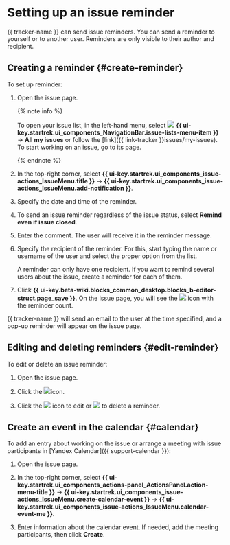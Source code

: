 # Setting up an issue reminder

{{ tracker-name }} can send issue reminders. You can send a reminder to yourself or to another user. Reminders are only visible to their author and recipient.

## Creating a reminder {#create-reminder}

To set up reminder:

1. Open the issue page.

   {% note info %}

   To open your issue list, in the left-hand menu, select ![](../../_assets/tracker/svg/tasks.svg) **{{ ui-key.startrek.ui_components_NavigationBar.issue-lists-menu-item }}** → **All my issues** or follow the [link]({{ link-tracker }}issues/my-issues). To start working on an issue, go to its page.

   {% endnote %}

1. In the top-right corner, select **{{ ui-key.startrek.ui_components_issue-actions_IssueMenu.title }}** → **{{ ui-key.startrek.ui_components_issue-actions_IssueMenu.add-notification }}**.

1. Specify the date and time of the reminder.

1. To send an issue reminder regardless of the issue status, select **Remind even if issue closed**.

1. Enter the comment. The user will receive it in the reminder message.

1. Specify the recipient of the reminder. For this, start typing the name or username of the user and select the proper option from the list.

   A reminder can only have one recipient. If you want to remind several users about the issue, create a reminder for each of them.

1. Click **{{ ui-key.beta-wiki.blocks_common_desktop.blocks_b-editor-struct.page_save }}**. On the issue page, you will see the ![](../../_assets/tracker/svg/reminder.svg) icon with the reminder count.

{{ tracker-name }} will send an email to the user at the time specified, and a pop-up reminder will appear on the issue page.

## Editing and deleting reminders {#edit-reminder}

To edit or delete an issue reminder:

1. Open the issue page.

1. Click the ![](../../_assets/tracker/svg/reminder.svg)icon.

1. Click the ![](../../_assets/tracker/svg/icon-edit1.svg) icon to edit or ![](../../_assets/tracker/svg/icon-remove.svg) to delete a reminder.

## Create an event in the calendar {#calendar}

To add an entry about working on the issue or arrange a meeting with issue participants in [Yandex Calendar]({{ support-calendar }}):

1. Open the issue page.

1. In the top-right corner, select **{{ ui-key.startrek.ui_components_actions-panel_ActionsPanel.action-menu-title }}** → **{{ ui-key.startrek.ui_components_issue-actions_IssueMenu.create-calendar-event }}** → **{{ ui-key.startrek.ui_components_issue-actions_IssueMenu.calendar-event-me }}**.

1. Enter information about the calendar event. If needed, add the meeting participants, then click **Create**.

